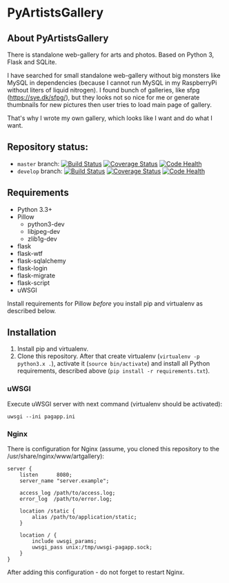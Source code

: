 # PyArtistsGallery

## About PyArtistsGallery

There is standalone web-gallery for arts and photos. Based on Python 3, Flask
and SQLite.

I have searched for small standalone web-gallery without big monsters like
MySQL in dependencies (because I cannot run MySQL in my RaspberryPi without
liters of liquid nitrogen). I found bunch of galleries, like sfpg
(https://sye.dk/sfpg/), but they looks not so nice for me or generate
thumbnails for new pictures then user tries to load main page of gallery.

That's why I wrote my own gallery, which looks like I want and do what I want.

## Repository status:

* `master` branch: [![Build Status](https://travis-ci.org/h0rr0rrdrag0n/PyArtistsGallery.svg?branch=master)](https://travis-ci.org/h0rr0rrdrag0n/PyArtistsGallery) [![Coverage Status](https://coveralls.io/repos/h0rr0rrdrag0n/PyArtistsGallery/badge.svg?branch=master)](https://coveralls.io/r/h0rr0rrdrag0n/PyArtistsGallery?branch=master) [![Code Health](https://landscape.io/github/h0rr0rrdrag0n/PyArtistsGallery/master/landscape.svg?style=flat)](https://landscape.io/github/h0rr0rrdrag0n/PyArtistsGallery/master)
* `develop` branch: [![Build Status](https://travis-ci.org/h0rr0rrdrag0n/PyArtistsGallery.svg?branch=develop)](https://travis-ci.org/h0rr0rrdrag0n/PyArtistsGallery) [![Coverage Status](https://coveralls.io/repos/h0rr0rrdrag0n/PyArtistsGallery/badge.svg?branch=develop)](https://coveralls.io/r/h0rr0rrdrag0n/PyArtistsGallery?branch=develop) [![Code Health](https://landscape.io/github/h0rr0rrdrag0n/PyArtistsGallery/develop/landscape.svg?style=flat)](https://landscape.io/github/h0rr0rrdrag0n/PyArtistsGallery/develop)

## Requirements

* Python 3.3+
* Pillow
  - python3-dev
  - libjpeg-dev
  - zlib1g-dev
* flask
* flask-wtf
* flask-sqlalchemy
* flask-login
* flask-migrate
* flask-script
* uWSGI

Install requirements for Pillow _before_ you install pip and virtualenv
as described below.

## Installation

1. Install pip and virtualenv.
2. Clone this repository. After that create virtualenv (`virtualenv -p
python3.x .`), activate it (`source bin/activate`) and install all Python
requirements, described above (`pip install -r requirements.txt`).

### uWSGI

Execute uWSGI server with next command (virtualenv should be activated):
```
uwsgi --ini pagapp.ini
```

### Nginx

There is configuration for Nginx (assume, you cloned this repository to
the /usr/share/nginx/www/artgallery):
```
server {
    listen      8080;
    server_name "server.example";

    access_log /path/to/access.log;
    error_log  /path/to/error.log;

    location /static {
        alias /path/to/application/static;
    }

    location / {
        include uwsgi_params;
        uwsgi_pass unix:/tmp/uwsgi-pagapp.sock;
    }
}
```

After adding this configuration - do not forget to restart Nginx.
